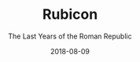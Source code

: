 ---
date: 2018-08-09
dateYear: 2018
isbn: 9781400078974
title: Rubicon
subtitle: The Last Years of the Roman Republic
description: "A vivid historical account of the social world of Rome as it moved from republic to empire. In 49 B.C., the seven hundred fifth year since the founding of Rome, Julius Caesar crossed a small border river called the Rubicon and plunged Rome into cataclysmic civil war. Tom Holland’s enthralling account tells the story of Caesar’s generation, witness to the twilight of the Republic and its bloody transformation into an empire. From Cicero, Spartacus, and Brutus, to Cleopatra, Virgil, and Augustus, here are some of the most legendary figures in history brought thrillingly to life. Combining verve and freshness with scrupulous scholarship, Rubicon is not only an engrossing history of this pivotal era but a uniquely resonant portrait of a great civilization in all its extremes of self-sacrifice and rivalry, decadence and catastrophe, intrigue, war, and world-shaking ambition."
cover: cover-rubicon.jpeg
coverGoogle: https://books.google.com/books/content?id=TwRwDwAAQBAJ&printsec=frontcover&img=1&zoom=1&edge=curl&source=gbs_api
pageCount: 466
authors: Tom Holland
publishers: Anchor
published: 2005-03-08
publishedYear: 2005
shelves:
- non-fiction
---